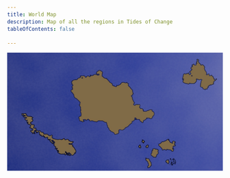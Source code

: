```yaml
---
title: World Map
description: Map of all the regions in Tides of Change
tableOfContents: false
  
---
```


![Map of Tides of Change](../../../assets/map.png)
